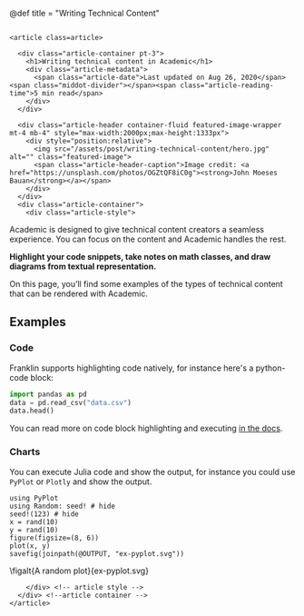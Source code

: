 @def title = "Writing Technical Content"

~~~

<article class=article>

  <div class="article-container pt-3">
    <h1>Writing technical content in Academic</h1>
    <div class="article-metadata">
      <span class="article-date">Last updated on Aug 26, 2020</span> <span class="middot-divider"></span><span class="article-reading-time">5 min read</span>
    </div>
  </div>

  <div class="article-header container-fluid featured-image-wrapper mt-4 mb-4" style="max-width:2000px;max-height:1333px">
    <div style="position:relative">
      <img src="/assets/post/writing-technical-content/hero.jpg" alt="" class="featured-image">
      <span class="article-header-caption">Image credit: <a href="https://unsplash.com/photos/OGZtQF8iC0g"><strong>John Moeses Bauan</strong></a></span>
    </div>
  </div>
  <div class="article-container">
    <div class="article-style">
~~~

Academic is designed to give technical content creators a seamless experience. You can focus on the content and Academic handles the rest.

**Highlight your code snippets, take notes on math classes, and draw diagrams from textual representation.**

On this page, you’ll find some examples of the types of technical content that can be rendered with Academic.

## Examples

### Code

Franklin supports highlighting code natively, for instance here's a python-code block:

```python
import pandas as pd
data = pd.read_csv("data.csv")
data.head()
```

You can read more on code block highlighting and executing [in the docs](https://franklinjl.org/code/).

### Charts

You can execute Julia code and show the output, for instance you could use `PyPlot` or `Plotly` and show the output.

```julia:ex-pyplot
using PyPlot
using Random: seed! # hide
seed!(123) # hide
x = rand(10)
y = rand(10)
figure(figsize=(8, 6))
plot(x, y)
savefig(joinpath(@OUTPUT, "ex-pyplot.svg"))
```

\figalt{A random plot}{ex-pyplot.svg}

~~~
    </div> <!-- article style -->
  </div> <!--article container -->
</article>
~~~
